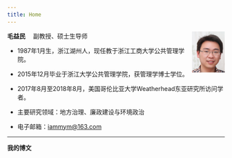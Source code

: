 ```yaml
---
title: Home
---
```


<img src="/img/portrait.png" style="max-width:15%;min-width:40px;float:right;" alt="portrait" />



**毛益民** 　副教授、硕士生导师

- 1987年1月生，浙江湖州人，现任教于浙江工商大学公共管理学院。

- 2015年12月毕业于浙江大学公共管理学院，获管理学博士学位。

- 2017年8月至2018年8月，美国哥伦比亚大学Weatherhead东亚研究所访问学者。

- 主要研究领域：地方治理、廉政建设与环境政治

- 电子邮箱：iammym@163.com

---
**我的博文**

